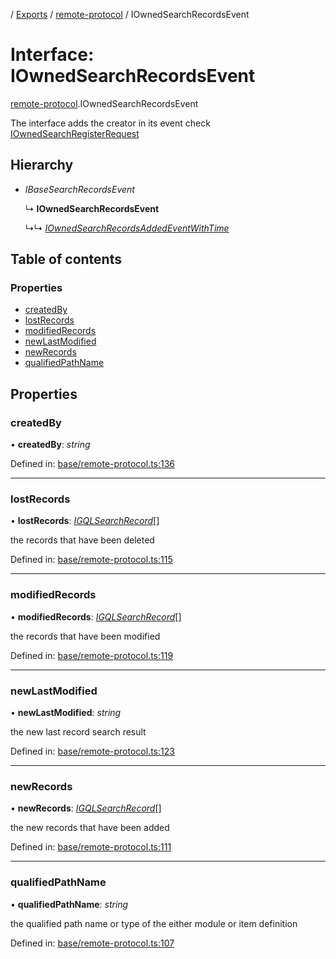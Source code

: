 [](../README.md) / [Exports](../modules.md) / [remote-protocol](../modules/remote_protocol.md) / IOwnedSearchRecordsEvent

# Interface: IOwnedSearchRecordsEvent

[remote-protocol](../modules/remote_protocol.md).IOwnedSearchRecordsEvent

The interface adds the creator in its event
check [IOwnedSearchRegisterRequest](remote_protocol.iownedsearchregisterrequest.md)

## Hierarchy

* *IBaseSearchRecordsEvent*

  ↳ **IOwnedSearchRecordsEvent**

  ↳↳ [*IOwnedSearchRecordsAddedEventWithTime*](client_internal_testing.iownedsearchrecordsaddedeventwithtime.md)

## Table of contents

### Properties

- [createdBy](remote_protocol.iownedsearchrecordsevent.md#createdby)
- [lostRecords](remote_protocol.iownedsearchrecordsevent.md#lostrecords)
- [modifiedRecords](remote_protocol.iownedsearchrecordsevent.md#modifiedrecords)
- [newLastModified](remote_protocol.iownedsearchrecordsevent.md#newlastmodified)
- [newRecords](remote_protocol.iownedsearchrecordsevent.md#newrecords)
- [qualifiedPathName](remote_protocol.iownedsearchrecordsevent.md#qualifiedpathname)

## Properties

### createdBy

• **createdBy**: *string*

Defined in: [base/remote-protocol.ts:136](https://github.com/onzag/itemize/blob/0569bdf2/base/remote-protocol.ts#L136)

___

### lostRecords

• **lostRecords**: [*IGQLSearchRecord*](gql_querier.igqlsearchrecord.md)[]

the records that have been deleted

Defined in: [base/remote-protocol.ts:115](https://github.com/onzag/itemize/blob/0569bdf2/base/remote-protocol.ts#L115)

___

### modifiedRecords

• **modifiedRecords**: [*IGQLSearchRecord*](gql_querier.igqlsearchrecord.md)[]

the records that have been modified

Defined in: [base/remote-protocol.ts:119](https://github.com/onzag/itemize/blob/0569bdf2/base/remote-protocol.ts#L119)

___

### newLastModified

• **newLastModified**: *string*

the new last record search result

Defined in: [base/remote-protocol.ts:123](https://github.com/onzag/itemize/blob/0569bdf2/base/remote-protocol.ts#L123)

___

### newRecords

• **newRecords**: [*IGQLSearchRecord*](gql_querier.igqlsearchrecord.md)[]

the new records that have been added

Defined in: [base/remote-protocol.ts:111](https://github.com/onzag/itemize/blob/0569bdf2/base/remote-protocol.ts#L111)

___

### qualifiedPathName

• **qualifiedPathName**: *string*

the qualified path name or type of the either module or item definition

Defined in: [base/remote-protocol.ts:107](https://github.com/onzag/itemize/blob/0569bdf2/base/remote-protocol.ts#L107)
